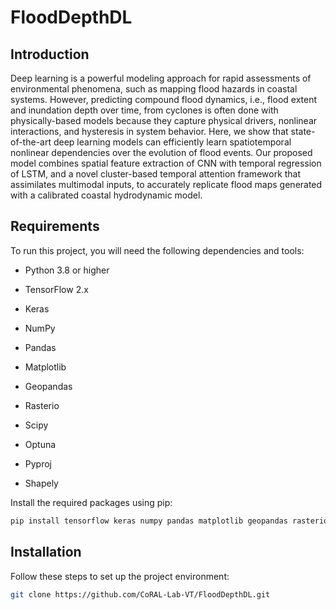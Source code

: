 # FloodDepthDL
## Introduction
Deep learning is a powerful modeling approach for rapid assessments of environmental phenomena, such as mapping flood hazards in coastal systems. However, predicting compound flood dynamics, i.e., flood extent and inundation depth over time, from cyclones is often done with physically-based models because they capture physical drivers, nonlinear interactions, and hysteresis in system behavior. Here, we show that state-of-the-art deep learning models can efficiently learn spatiotemporal nonlinear dependencies over the evolution of flood events. Our proposed model combines spatial feature extraction of CNN with temporal regression of LSTM, and a novel cluster-based temporal attention framework that assimilates multimodal inputs, to accurately replicate flood maps generated with a calibrated coastal hydrodynamic model. 

## Requirements
To run this project, you will need the following dependencies and tools: 

- Python 3.8 or higher 

- TensorFlow 2.x 

- Keras 

- NumPy 

- Pandas 

- Matplotlib 

- Geopandas 

- Rasterio 

- Scipy 

- Optuna 

- Pyproj 

- Shapely 

Install the required packages using pip:

```bash
pip install tensorflow keras numpy pandas matplotlib geopandas rasterio scipy optuna pyproj shapely
```
## Installation 
Follow these steps to set up the project environment:

```bash
git clone https://github.com/CoRAL-Lab-VT/FloodDepthDL.git
```








